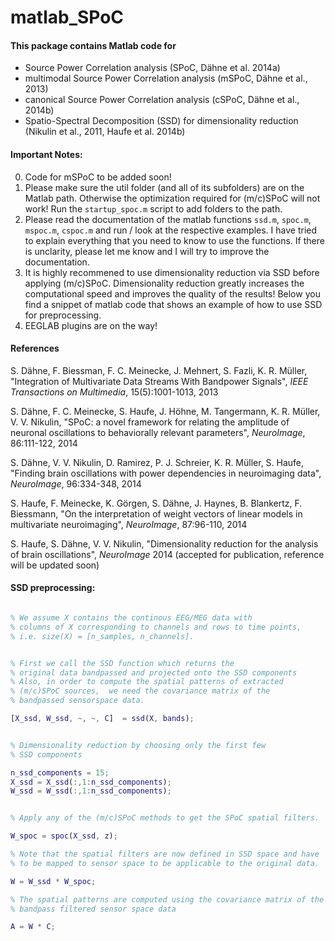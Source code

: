 matlab_SPoC
===========

#### This package contains Matlab code for 
* Source Power Correlation analysis (SPoC, Dähne et al. 2014a)
* multimodal Source Power Correlation analysis (mSPoC, Dähne et al., 2013)
* canonical Source Power Correlation analysis (cSPoC, Dähne et al., 2014b)
* Spatio-Spectral Decomposition (SSD) for dimensionality reduction (Nikulin et al., 2011, Haufe et al. 2014b)


#### Important Notes:

0. Code for mSPoC to be added soon!
1. Please make sure the util folder (and all of its subfolders) are on the Matlab path. Otherwise the optimization required for (m/c)SPoC will not work! Run the `startup_spoc.m` script to add folders to the path. 
2. Please read the documentation of the matlab functions `ssd.m`, `spoc.m`, `mspoc.m`, `cspoc.m` and run / look at the respective examples. I have tried to explain everything that you need to know to use the functions. If there is unclarity, please let me know and I will try to improve the documentation. 
3. It is highly recommened to use dimensionality reduction via SSD before applying (m/c)SPoC. Dimensionality reduction greatly increases the computational speed and improves the quality of the results!
Below you find a snippet of matlab code that shows an example of how to use SSD for preprocessing.
4. EEGLAB plugins are on the way!


#### References

S. Dähne, F. Biessman, F. C. Meinecke, J. Mehnert, S. Fazli, K. R. Müller, "Integration of Multivariate Data Streams With Bandpower Signals", *IEEE Transactions on Multimedia*, 15(5):1001-1013, 2013

S. Dähne, F. C. Meinecke, S. Haufe, J. Höhne, M. Tangermann, K. R. Müller, V. V. Nikulin, "SPoC: a novel framework for relating the amplitude of neuronal oscillations to behaviorally relevant parameters", *NeuroImage*, 86:111-122, 2014

S. Dähne, V. V. Nikulin, D. Ramirez, P. J. Schreier, K. R. Müller, S. Haufe, "Finding brain oscillations with power dependencies in neuroimaging data", *NeuroImage*, 96:334-348, 2014 


S. Haufe, F. Meinecke, K. Görgen, S. Dähne, J. Haynes, B. Blankertz, F. Biessmann, "On the interpretation of weight vectors of linear models in multivariate neuroimaging", *NeuroImage*, 87:96-110, 2014

S. Haufe, S. Dähne, V. V. Nikulin, "Dimensionality reduction for the analysis of brain oscillations", *NeuroImage* 2014 (accepted for publication, reference will be updated soon)



#### SSD preprocessing:

```matlab

% We assume X contains the continous EEG/MEG data with 
% columns of X corresponding to channels and rows to time points, 
% i.e. size(X) = [n_samples, n_channels]. 


% First we call the SSD function which returns the 
% original data bandpassed and projected onto the SSD components
% Also, in order to compute the spatial patterns of extracted 
% (m/c)SPoC sources,  we need the covariance matrix of the 
% bandpassed sensorspace data.

[X_ssd, W_ssd, ~, ~, C]  = ssd(X, bands);


% Dimensionality reduction by choosing only the first few 
% SSD components

n_ssd_components = 15; 
X_ssd = X_ssd(:,1:n_ssd_components);
W_ssd = W_ssd(:,1:n_ssd_components);


% Apply any of the (m/c)SPoC methods to get the SPoC spatial filters.

W_spoc = spoc(X_ssd, z);

% Note that the spatial filters are now defined in SSD space and have 
% to be mapped to sensor space to be applicable to the original data.

W = W_ssd * W_spoc;

% The spatial patterns are computed using the covariance matrix of the
% bandpass filtered sensor space data

A = W * C;

```
